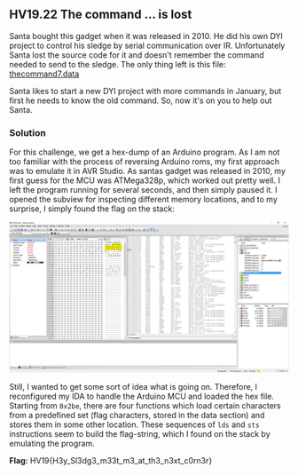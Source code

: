 ## HV19.22 The command ... is lost

Santa bought this gadget when it was released in 2010. He did his own DYI project to control his sledge by serial communication over IR. Unfortunately Santa lost the source code for it and doesn't remember the command needed to send to the sledge. The only thing left is this file: [thecommand7.data](./a97ef12f-c583-4c54-84e4-68eaa2737bd9.data)

Santa likes to start a new DYI project with more commands in January, but first he needs to know the old command. So, now it's on you to help out Santa.

### Solution

For this challenge, we get a hex-dump of an Arduino program. As I am not too familiar with the process of reversing Arduino roms, my first approach was to emulate it in AVR Studio. As santas gadget was released in 2010, my first guess for the MCU was ATMega328p, which worked out pretty well. I left the program running for several seconds, and then simply paused it. I opened the subview for inspecting different memory locations, and to my surprise, I simply found the flag on the stack:

![](./flag.jpg)

Still, I wanted to get some sort of idea what is going on. Therefore, I reconfigured my IDA to handle the Arduino MCU and loaded the hex file. Starting from `0x2be`, there are four functions which load certain characters from a predefined set (flag characters, stored in the data section) and stores them in some other location. These sequences of `lds` and `sts` instructions seem to build the flag-string, which I found on the stack by emulating the program.

**Flag:** HV19{H3y_Sl3dg3_m33t_m3_at_th3_n3xt_c0rn3r}